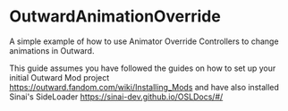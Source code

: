 # OutwardAnimationOverride
A simple example of how to use Animator Override Controllers to change animations in Outward.

This guide assumes you have followed the guides on how to set up your initial Outward Mod project https://outward.fandom.com/wiki/Installing_Mods and have also installed Sinai's SideLoader https://sinai-dev.github.io/OSLDocs/#/


 
